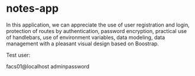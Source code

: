# notes-app

In this application, we can appreciate the use of user registration and login, protection of routes by authentication, password encryption, practical use of handlebars, use of environment variables, data modeling, data management with a pleasant visual design based on Boostrap. 


Test user: 

facs01@localhost
adminpassword
